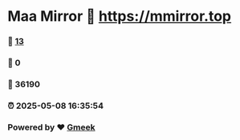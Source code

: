 # Maa Mirror :link: https://mmirror.top 
### :page_facing_up: [13](https://mmirror.top/tag.html) 
### :speech_balloon: 0 
### :hibiscus: 36190 
### :alarm_clock: 2025-05-08 16:35:54 
### Powered by :heart: [Gmeek](https://github.com/Meekdai/Gmeek)

